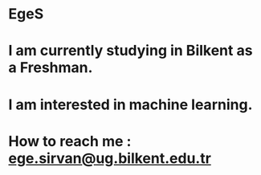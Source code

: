 # EgeS
# I am currently studying in Bilkent as a Freshman.
# I am interested in machine learning.
# How to reach me : ege.sirvan@ug.bilkent.edu.tr

